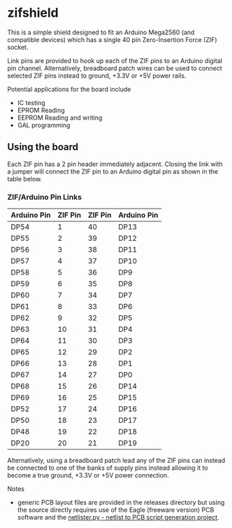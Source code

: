 # zifshield

This is a simple shield designed to fit an Arduino Mega2560  (and compatible devices) which has a single 40 pin Zero-Insertion Force (ZIF) socket.

Link pins are provided to hook up each of the ZIF pins to an Arduino digital pin channel. Alternatively, breadboard patch wires can be used to connect selected ZIF pins instead to ground, +3.3V or +5V power rails.

Potential applications for the board include
- IC testing
- EPROM Reading
- EEPROM Reading and writing
- GAL programming

## Using the board

Each ZIF pin has a 2 pin header immediately adjacent. Closing the link with a jumper will connect the ZIF pin to an Arduino digital pin as shown in the table below. 

  ### ZIF/Arduino Pin Links
 
| Arduino Pin | ZIF Pin | ZIF Pin | Arduino Pin |
| -- | -- | -- | -- |
| DP54 | 1  |  40  | DP13 |
| DP55 | 2  |  39  | DP12 |
| DP56 | 3  |  38  | DP11 |
| DP57 | 4  |  37  | DP10 |
| DP58 | 5  |  36  | DP9  |
| DP59 | 6  |  35  | DP8  |
| DP60 | 7  |  34  | DP7  |
| DP61 | 8  |  33  | DP6  |
| DP62 | 9  |  32  | DP5  |
| DP63 | 10 |  31  | DP4  |
| DP64 | 11 |  30  | DP3  |
| DP65 | 12 |  29  | DP2  |
| DP66 | 13 |  28  | DP1  |
| DP67 | 14 |  27  | DP0  |
| DP68 | 15 |  26  | DP14 |
| DP69 | 16 |  25  | DP15 |
| DP52 | 17 |  24  | DP16 |
| DP50 | 18 |  23  | DP17 |
| DP48 | 19 |  22  | DP18 |
| DP20 | 20 |  21  | DP19 |

Alternatively, using a breadboard patch lead any of the ZIF pins can instead be connected to one of the banks of supply pins instead allowing it to become a true ground, +3.3V or +5V power connection.

Notes
- generic PCB layout files are provided in the releases directory but using the source directly requires use of the Eagle (freeware version) PCB software and the [netlister.py - netlist to PCB script generation project](https://github.com/revaldinho/netlister).




















  
